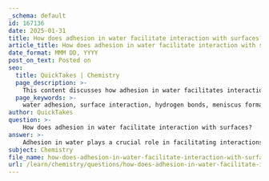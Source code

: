 ```yaml
---
_schema: default
id: 167136
date: 2025-01-31
title: How does adhesion in water facilitate interaction with surfaces?
article_title: How does adhesion in water facilitate interaction with surfaces?
date_format: MMM DD, YYYY
post_on_text: Posted on
seo:
  title: QuickTakes | Chemistry
  page_description: >-
    This content discusses how adhesion in water facilitates interactions with surfaces, highlighting key mechanisms such as meniscus formation, capillary action, and surface tension, along with their implications in biological and physical processes.
  page_keywords: >-
    water adhesion, surface interaction, hydrogen bonds, meniscus formation, capillary action, surface tension, hydrophilic, hydrophobic, water transport, biological processes, physical processes, droplet formation
author: QuickTakes
question: >-
    How does adhesion in water facilitate interaction with surfaces?
answer: >-
    Adhesion in water plays a crucial role in facilitating interactions with surfaces, primarily through the attraction between water molecules and the molecules of the surfaces they come into contact with. This property is particularly significant due to the polar nature of water molecules, which allows them to form hydrogen bonds with other polar or charged surfaces.\n\n### Key Mechanisms of Adhesion in Water:\n\n1. **Meniscus Formation**: When water is placed in a graduated cylinder, it forms a meniscus due to adhesion. The water molecules are attracted to the polar glass surface, causing them to climb up the sides of the cylinder. This upward movement is countered by the cohesive forces among the water molecules, which tend to keep them together, resulting in a curved surface at the top of the water.\n\n2. **Capillary Action**: Adhesion is also responsible for capillary action, where water can move through narrow spaces, such as in the xylem of plants or in porous materials. The adhesive forces between water molecules and the walls of the narrow tubes exceed the cohesive forces among the water molecules, allowing water to rise against gravity. This phenomenon is vital for the transport of water and nutrients in plants.\n\n3. **Surface Tension**: While surface tension is primarily a result of cohesion, adhesion contributes to the overall behavior of water on surfaces. For instance, when water droplets form on a surface, the adhesive forces between the water and the surface can either enhance or reduce the droplet's spread, depending on whether the surface is hydrophilic (water-attracting) or hydrophobic (water-repelling).\n\n4. **Formation of Water Beads**: On hydrophobic surfaces, water tends to form beads rather than spreading out. This is due to the stronger cohesive forces among water molecules compared to the adhesive forces between water and the hydrophobic surface. Conversely, on hydrophilic surfaces, water spreads out more due to stronger adhesion.\n\n### Conclusion\n\nIn summary, adhesion in water facilitates interaction with surfaces by allowing water to "stick" to them, which is essential for various biological and physical processes. The interplay between adhesion and cohesion not only influences the behavior of water in different environments but also plays a critical role in natural phenomena such as plant water transport and the formation of droplets.
subject: Chemistry
file_name: how-does-adhesion-in-water-facilitate-interaction-with-surfaces.md
url: /learn/chemistry/questions/how-does-adhesion-in-water-facilitate-interaction-with-surfaces
---
```


&nbsp;